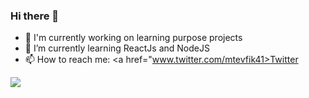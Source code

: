 ### Hi there 👋

- 🔭 I'm currently working on learning purpose projects
- 🌱 I’m currently learning ReactJs and NodeJS
- 📫 How to reach me: <a href="www.twitter.com/mtevfik41>Twitter</a>

<img src="https://github-readme-stats.vercel.app/api?username=mtevfik41&&show_icons=true&title_color=ffffff&icon_color=bb2acf&text_color=daf7dc&bg_color=#ADD8E6">
